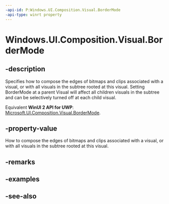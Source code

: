 ```yaml
---
-api-id: P:Windows.UI.Composition.Visual.BorderMode
-api-type: winrt property
---
```


<!-- Property syntax
public Windows.UI.Composition.CompositionBorderMode BorderMode { get;  set; }
-->

# Windows.UI.Composition.Visual.BorderMode

## -description
Specifies how to compose the edges of bitmaps and clips associated with a visual, or with all visuals in the subtree rooted at this visual. Setting BorderMode at a parent Visual will affect all children visuals in the subtree and can be selectively turned off at each child visual.

Equivalent **WinUI 2 API for UWP**: [Microsoft.UI.Composition.Visual.BorderMode](/windows/winui/api/microsoft.ui.composition.visual.bordermode).

## -property-value
How to compose the edges of bitmaps and clips associated with a visual, or with all visuals in the subtree rooted at this visual.

## -remarks

## -examples

## -see-also
